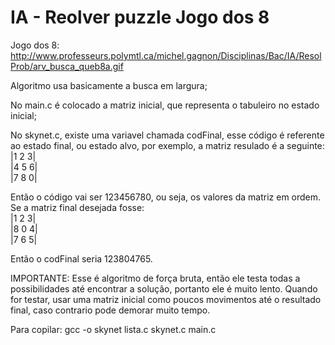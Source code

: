 # IA - Reolver puzzle Jogo dos 8 
Jogo dos 8: http://www.professeurs.polymtl.ca/michel.gagnon/Disciplinas/Bac/IA/ResolProb/arv_busca_queb8a.gif

Algoritmo usa basicamente a busca em largura;

No main.c é colocado a matriz inicial, que representa o tabuleiro no estado inicial;

No skynet.c, existe uma variavel chamada codFinal, esse código é referente ao estado final, ou estado alvo, por exemplo, a matriz resulado é a seguinte:<br/>
|1 2 3|<br/>
|4 5 6|<br/>
|7 8 0|<br/>

Então o código vai ser 123456780, ou seja, os valores da matriz em ordem. Se a matriz final desejada fosse:<br/>
|1 2 3|<br/>
|8 0 4|<br/>
|7 6 5|<br/>

Então o codFinal seria 123804765.

IMPORTANTE: Esse é algoritmo de força bruta, então ele testa todas a possibilidades até encontrar a solução, portanto ele é muito lento. Quando for testar, usar uma matriz inicial como poucos movimentos até o resultado final, caso contrario pode demorar muito tempo.

Para copilar: gcc -o skynet lista.c skynet.c main.c
